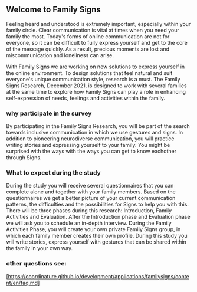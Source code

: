 ## Welcome to Family Signs

Feeling heard and understood is extremely important, especially within your family circle. Clear communication is vital at times when you need your family the most. Today's forms of online communication are not for everyone, so it can be difficult to fully express yourself and get to the core of the message quickly. As a result, precious moments are lost and miscommunication and loneliness can arise.

With Family Signs we are working on new solutions to express yourself in the online environment. To design solutions that feel natural and suit everyone's unique communication style, research is a must. The Family Signs Research, December 2021, is designed to work with several families at the same time to explore how Family Signs can play a role in enhancing self-expression of needs, feelings and activities within the family.

### why participate in the survey
By participating in the Family Signs Research, you will be part of the search towards inclusive communication in which we use gestures and signs. In addition to pioneering neurodiverse communication, you will practice writing stories and expressing yourself to your family. You might be surprised with the ways with the ways you can get to know eachother through Signs. 

### What to expect during the study
During the study you will receive several questionnaires that you can complete alone and together with your family members. Based on the questionnaires we get a better picture of your current communication patterns, the difficulties and the possibilities for Signs to help you with this. There will be three phases during this research: Introduction, Family Activities and Evaluation. After the Introduction phase and Evaluation phase we will ask you to schedule an in-depth interview. During the Family Activities Phase, you will create your own private Family Signs group, in which each family member creates their own profile. During this study you will write stories, express yourself with gestures that can be shared within the family in your own way.

### other questions see:
[https://coordinature.github.io/development/applications/familysigns/content/en/faq.md]
